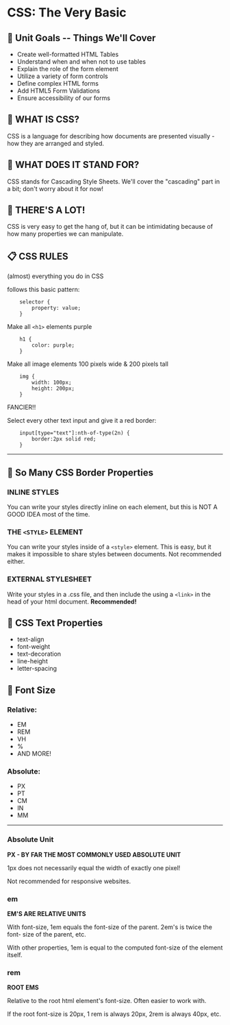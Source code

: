 # CSS: The Very Basic

## 🎯 Unit Goals -- Things We'll Cover
- Create well-formatted HTML Tables
- Understand when and when not to use tables
- Explain the role of the form element
- Utilize a variety of form controls
- Define complex HTML forms
- Add HTML5 Form Validations
- Ensure accessibility of our forms


## 🙋 WHAT IS CSS?

CSS is a language for describing how
documents are presented visually - how they
are arranged and styled.

## 🙋 WHAT DOES IT STAND FOR?

CSS stands for Cascading Style Sheets. We'll
cover the "cascading" part in a bit; don't worry about it for now!

## 🙆 THERE'S A LOT!

CSS is very easy to get the hang of, but it can
be intimidating because of how many
properties we can manipulate.

## 📋 CSS RULES
(almost) everything you do in CSS

follows this basic pattern:
``` code
    selector {
        property: value;
    }
```

Make all `<h1>` elements purple
``` code
    h1 {
        color: purple;
    }
```

Make all image elements
100 pixels wide & 200 pixels tall
```code
    img {
        width: 100px;
        height: 200px;
    }
```

FANCIER!!

Select every other text input and give it a red border:
```code
    input[type="text"]:nth-of-type(2n) {
        border:2px solid red;
    }
```
----

## 🔎 So Many CSS Border Properties

### INLINE STYLES
You can write your styles directly inline on
each element, but this is NOT A GOOD IDEA
most of the time.

### THE `<STYLE>` ELEMENT
You can write your styles inside of a `<style>`
element. This is easy, but it makes it
impossible to share styles between
documents. Not recommended either.

### EXTERNAL STYLESHEET
Write your styles in a .css file, and then
include the using a `<link>` in the head of your
html document. **Recommended!**

## 📄 CSS Text Properties
- text-align
- font-weight
- text-decoration
- line-height
- letter-spacing

## 📏 Font Size

### Relative:
- EM
- REM
- VH
- %
- AND MORE!

### Absolute:
- PX
- PT
- CM
- IN
- MM
---

### Absolute Unit

**PX - BY FAR THE MOST
COMMONLY USED ABSOLUTE UNIT**

1px does not necessarily equal the width
of exactly one pixel!

Not recommended for responsive websites.

### em

**EM'S ARE RELATIVE UNITS**

With font-size, 1em equals the font-size
of the parent. 2em's is twice the font-
size of the parent, etc.

With other properties, 1em is equal to
the computed font-size of the element
itself.

### rem

**ROOT EMS**

Relative to the root html element's
font-size. Often easier to work with.

If the root font-size is 20px, 1 rem is
always 20px, 2rem is always 40px, etc.